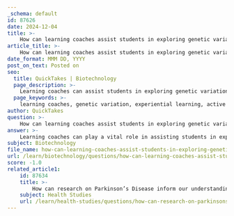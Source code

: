 ```yaml
---
_schema: default
id: 87626
date: 2024-12-04
title: >-
    How can learning coaches assist students in exploring genetic variation?
article_title: >-
    How can learning coaches assist students in exploring genetic variation?
date_format: MMM DD, YYYY
post_on_text: Posted on
seo:
  title: QuickTakes | Biotechnology
  page_description: >-
    Learning coaches can assist students in exploring genetic variation by utilizing experiential learning, active learning techniques, visual tools, and by integrating current genetics research into the curriculum.
  page_keywords: >-
    learning coaches, genetic variation, experiential learning, active learning, visual aids, interdisciplinary approach, genetics curriculum, current research, educational strategies, student engagement
author: QuickTakes
question: >-
    How can learning coaches assist students in exploring genetic variation?
answer: >-
    Learning coaches can play a vital role in assisting students in exploring genetic variation through various strategies and resources. Here are some effective methods:\n\n1. **Experiential Learning**: Coaches can facilitate field trips to conservation areas or studies of endangered species, allowing students to observe genetic drift and its impact on genetic diversity and population survival. This hands-on experience can deepen their understanding of the importance of genetic variation in the long-term viability of species.\n\n2. **Disciplinary Core Idea Maps**: Coaches can help students create a disciplinary core idea map that outlines the conceptual development of genetic variation across different educational levels. This map can highlight connections between fundamental concepts, twenty-first-century skills, and potential science-related careers, thereby enhancing students' comprehension and interest in genetics.\n\n3. **Active Learning Techniques**: Incorporating active learning strategies, such as clicker questions or interactive simulations, can engage students in problem-solving related to genetic variation. These methods allow students to practice genetics concepts in real-time and receive immediate feedback, which can reinforce their learning.\n\n4. **Visual Learning Tools**: Utilizing visual aids like diagrams, charts, and multimedia presentations can cater to diverse learning styles and make complex topics in genetic diversity more accessible. Coaches can guide students in creating or using these tools to enhance their understanding.\n\n5. **Study Resources**: Coaches can recommend study tools such as Quizlet for memorizing key terms and concepts related to genetic variation. This can help students solidify their knowledge and prepare for assessments.\n\n6. **Integration of Genetics in Curriculum**: Coaches can encourage educators to incorporate genetics into various subjects, emphasizing its relevance across disciplines such as biology, medicine, and ethics. This interdisciplinary approach can foster critical thinking and a broader understanding of genetic variation.\n\n7. **Discussion of Current Research**: Engaging students in discussions about recent developments in genetics research can stimulate interest and awareness of the subject's implications. This can include exploring how genetics relates to learning (dis)abilities and the ethical considerations surrounding genetic research.\n\nBy employing these strategies, learning coaches can effectively support students in exploring genetic variation, fostering a deeper understanding of its significance in biology and beyond.
subject: Biotechnology
file_name: how-can-learning-coaches-assist-students-in-exploring-genetic-variation.md
url: /learn/biotechnology/questions/how-can-learning-coaches-assist-students-in-exploring-genetic-variation
score: -1.0
related_article1:
    id: 87634
    title: >-
        How can research on Parkinson’s Disease inform our understanding of genetic variation?
    subject: Health Studies
    url: /learn/health-studies/questions/how-can-research-on-parkinsons-disease-inform-our-understanding-of-genetic-variation
---
```


&nbsp;